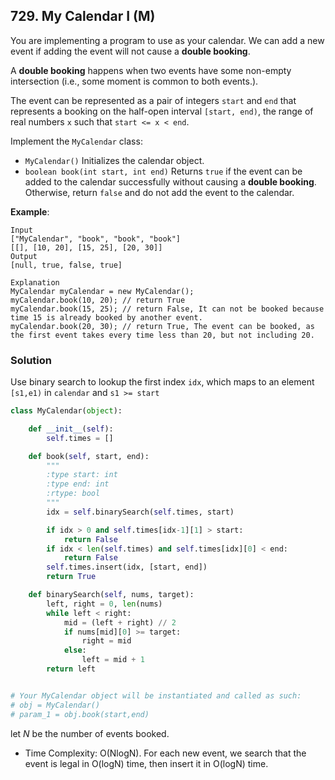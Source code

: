 ## 729. My Calendar I (M)

You are implementing a program to use as your calendar. We can add a new event if adding the event will not cause a **double booking**.

A **double booking** happens when two events have some non-empty intersection (i.e., some moment is common to both events.).

The event can be represented as a pair of integers `start` and `end` that represents a booking on the half-open interval `[start, end)`, the range of real numbers `x` such that `start <= x < end`.

Implement the `MyCalendar` class:

- `MyCalendar()` Initializes the calendar object.
- `boolean book(int start, int end)` Returns `true` if the event can be added to the calendar successfully without causing a **double booking**. Otherwise, return `false` and do not add the event to the calendar.

**Example**:

```
Input
["MyCalendar", "book", "book", "book"]
[[], [10, 20], [15, 25], [20, 30]]
Output
[null, true, false, true]

Explanation
MyCalendar myCalendar = new MyCalendar();
myCalendar.book(10, 20); // return True
myCalendar.book(15, 25); // return False, It can not be booked because time 15 is already booked by another event.
myCalendar.book(20, 30); // return True, The event can be booked, as the first event takes every time less than 20, but not including 20.
```



### Solution

Use binary search to lookup the first index `idx`, which maps to an element `[s1,e1)` in `calendar` and `s1 >= start`

```python
class MyCalendar(object):

    def __init__(self):
        self.times = []

    def book(self, start, end):
        """
        :type start: int
        :type end: int
        :rtype: bool
        """
        idx = self.binarySearch(self.times, start)

        if idx > 0 and self.times[idx-1][1] > start:
            return False
        if idx < len(self.times) and self.times[idx][0] < end:
            return False
        self.times.insert(idx, [start, end])
        return True 

    def binarySearch(self, nums, target):
        left, right = 0, len(nums)
        while left < right:
            mid = (left + right) // 2
            if nums[mid][0] >= target:
                right = mid
            else:
                left = mid + 1
        return left


# Your MyCalendar object will be instantiated and called as such:
# obj = MyCalendar()
# param_1 = obj.book(start,end)
```

 let *N* be the number of events booked.

- Time Complexity: O(Nlog⁡N). For each new event, we search that the event is legal in O(log⁡N) time, then insert it in O(log⁡N) time.
